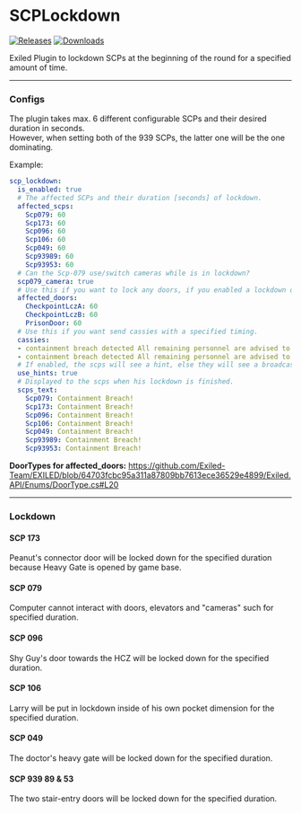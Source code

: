 # SCPLockdown

<a href="https://github.com/Raul125/SCPLockdown/releases"><img src="https://img.shields.io/github/v/release/Raul125/SCPLockdown?include_prereleases&label=Release" alt="Releases"></a>
<a href="https://github.com/Raul125/SCPLockdown/releases"><img src="https://img.shields.io/github/downloads/Raul125/SCPLockdown/total?label=Downloads" alt="Downloads"></a>

Exiled Plugin to lockdown SCPs at the beginning of the round for a specified amount of time.<br>

---
### Configs

The plugin takes max. 6 different configurable SCPs and their desired duration in seconds.  
However, when setting both of the 939 SCPs, the latter one will be the one dominating.  

Example:  

```yaml
scp_lockdown:
  is_enabled: true
  # The affected SCPs and their duration [seconds] of lockdown.
  affected_scps:
    Scp079: 60
    Scp173: 60
    Scp096: 60
    Scp106: 60
    Scp049: 60
    Scp93989: 60
    Scp93953: 60
  # Can the Scp-079 use/switch cameras while is in lockdown?
  scp079_camera: true
  # Use this if you want to lock any doors, if you enabled a lockdown of an scp in AffectedScps cfg you don't need to enable their doors lockdown here, Use PrisonDoor to lock class-d cells.
  affected_doors:
    CheckpointLczA: 60
    CheckpointLczB: 60
    PrisonDoor: 60
  # Use this if you want send cassies with a specified timing.
  cassies:
  - containment breach detected All remaining personnel are advised to proceed with standard evacuation protocols:60
  - containment breach detected All remaining personnel are advised to proceed with standard evacuation protocols:120
  # If enabled, the scps will see a hint, else they will see a broadcast.
  use_hints: true
  # Displayed to the scps when his lockdown is finished.
  scps_text:
    Scp079: Containment Breach!
    Scp173: Containment Breach!
    Scp096: Containment Breach!
    Scp106: Containment Breach!
    Scp049: Containment Breach!
    Scp93989: Containment Breach!
    Scp93953: Containment Breach!
```

**DoorTypes for affected_doors:** https://github.com/Exiled-Team/EXILED/blob/64703fcbc95a311a87809bb7613ece36529e4899/Exiled.API/Enums/DoorType.cs#L20

---
### Lockdown

#### SCP 173
Peanut's connector door will be locked down for the specified duration because Heavy Gate is opened by game base.  

#### SCP 079
Computer cannot interact with doors, elevators and "cameras" such for specified duration.

#### SCP 096
Shy Guy's door towards the HCZ will be locked down for the specified duration.  

#### SCP 106
Larry will be put in lockdown inside of his own pocket dimension for the specified duration.  

#### SCP 049
The doctor's heavy gate will be locked down for the specified duration.  

#### SCP 939 89 & 53
The two stair-entry doors will be locked down for the specified duration.  
